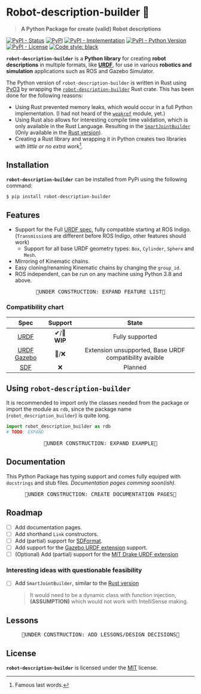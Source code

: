 # Robot-description-builder 🐍
> **A Python Package for create (valid) Robot descriptions**

[![PyPI - Status](https://img.shields.io/pypi/status/robot-description-builder)](https://github.com/SuperJappie08/robot-description-builder/blob/master/robot-description-builder-py/README.md)
[![PyPI](https://img.shields.io/pypi/v/robot-description-builder)](https://pypi.org/project/robot-description-builder/)
[![PyPI - Implementation](https://img.shields.io/pypi/implementation/robot-description-builder)](https://pypi.org/project/robot-description-builder/)
[![PyPI - Python Version](https://img.shields.io/pypi/pyversions/robot-description-builder)](https://pypi.org/project/robot-description-builder/)
[![PyPI - License](https://img.shields.io/pypi/l/robot-description-builder)](https://github.com/SuperJappie08/robot-description-builder/blob/master/robot-description-builder-py/LICENSE)
[![Code style: black](https://img.shields.io/badge/code%20style-black-000000.svg)](https://github.com/psf/black)
<!-- [![Imports: isort](https://img.shields.io/badge/%20imports-isort-%231674b1?style=flat&labelColor=ef8336)](https://pycqa.github.io/isort/) -->

<!-- Robot-description-builder -->
<b title="Robot-description-builder for Python 🐍">`robot-description-builder`</b> is a <b title="written in Rust 🦀">Python library</b> for creating **robot descriptions** in multiple formats, like **[URDF](http://wiki.ros.org/urdf)**, for use in various **robotics and simulation** applications such as ROS and Gazebo Simulator.

<!-- ADD SOMETHING ABOUT BEING WRITTEN IN RUST -->
The <span title="robot-description-builder for Python 🐍">Python version of `robot-description-builder`</span> is written in <span title="Rust 🦀">Rust</span> using [PyO3](https://github.com/PyO3/pyo3) by wrapping the <a href="https://crates.io/crates/robot-description-builder" title="robot-description-builder for Rust 🦀">`robot-description-builder`</a> Rust crate. This has been done for the following reasons:
- Using <span title="Rust 🦀">Rust</span> prevented memory leaks, which would occur in a full <span title="Python 🐍">Python</span> implementation. (I had not heard of the [`weakref`](https://docs.python.org/3/library/weakref.html) module, yet.)
- Using <span title="Rust 🦀">Rust</span> also allows for interesting compile time validation, which is only available in the <span title="Rust 🦀">Rust</span> Language. Resulting in the [`SmartJointBuilder`](https://docs.rs/robot-description-builder/latest/robot_description_builder/struct.SmartJointBuilder.html) (Only available in the <a href="https://crates.io/crates/robot-description-builder" title="robot-description-builder for Rust 🦀">Rust version</a>).
- Creating a <span title="Rust 🦀">Rust</span> library and wrapping it in <span title="Python 🐍">Python</span> creates two libraries *with little or no extra work*[^1].
<!-- - Creating a <span title="Rust 🦀">Rust</span> and wrapping it for <span title="Python 🐍">Python</span>, creates two libraries with little to no extra effort[^1]. -->

[^1]: Famous last words.
<!-- ADD SOMETHING ABOUT ABRV> to rdb -->

## Installation
<b title="Robot-description-builder for Python 🐍">`robot-description-builder`</b> can be installed from PyPi using the following command:
```
$ pip install robot-description-builder
```

## Features
- Support for the Full [URDF spec](http://wiki.ros.org/urdf/XML), fully compatible starting at ROS Indigo. (`Transmission`s are different before ROS Indigo, other features should work)
  - Support for all base URDF geometry types: `Box`, `Cylinder`, `Sphere` and `Mesh`.
- Mirroring of Kinematic chains.
- Easy cloning/renaming Kinematic chains by changing the `group_id`.
- ROS independent, can be run on any machine using Python 3.8 and above.
<!-- TODO: EXPAND FEATURE LIST -->
<pre align="center">🚧UNDER CONSTRUCTION: EXPAND FEATURE LIST🚧</pre>

### Compatibility chart
<!-- COMPATIBILTY CHART FORMAT? -->
| Spec | Support | State |
|:----:|:-------:|:-----:|
| [URDF](http://wiki.ros.org/urdf) | ✔/🔩 **WIP** | Fully supported |
| [URDF Gazebo](http://sdformat.org/tutorials?tut=sdformat_urdf_extensions&cat=specification&) | 🔩/❌ | Extension unsupported, Base URDF compatibility avaible |
| [SDF](http://sdformat.org/) | ❌ | Planned |

## Using <b title="robot-description-builder for Python 🐍">`robot-description-builder`</b>
<!--TODO: REWRITE FIRST SENTENCE-->
It is recommended to import only the classes needed from the package or import the module as `rdb`, since the package name (<span title="robot-description-builder for Python 🐍">`robot_description_builder`</span>) is quite long.
<!-- TODO: An example -->
```python
import robot_description_builder as rdb
# TODO: EXPAND
```
<pre align="center">🚧UNDER CONSTRUCTION: EXPAND EXAMPLE🚧</pre>

## Documentation
This <span title="🐍📦">Python Package</span> has typing support and comes fully equiped with `docstrings` and stub files. *Documentation pages comming soon(ish).*
<!-- TODO: Link to docs -->
<pre align="center">🚧UNDER CONSTRUCTION: CREATE DOCUMENTATION PAGES🚧</pre>


## Roadmap
- [ ] Add documentation pages.
- [ ] Add shorthand `Link` constructors.
- [ ] Add (partial) support for [SDFormat](http://sdformat.org/).
- [ ] Add support for the [Gazebo URDF extension](http://sdformat.org/tutorials?tut=sdformat_urdf_extensions&cat=specification&) support.
- [ ] \(Optional\) Add (partial) support for the [MIT Drake URDF extension](https://drake.mit.edu/doxygen_cxx/group__multibody__parsing.html#multibody_parsing_drake_extensions)

### Interesting ideas with questionable feasibility
- [ ] Add `SmartJointBuilder`, similar to the [Rust version](https://github.com/SuperJappie08/robot-description-builder/blob/master/robot-description-builder/README.md)
  > It would need to be a dynamic class with function injection, <b>(ASSUMPTION)</b> which would not work with IntelliSense making.

## Lessons
<!-- TODO: Add Lessons/Design Decisions -->
<pre align="center">🚧UNDER CONSTRUCTION: ADD LESSONS/DESIGN DECISIONS🚧</pre>

## License
<!-- Robot-description-builder <sup>(for Python)</sup> is licensed under the [MIT](./LICENSE) license. -->
<b title="Robot-description-builder for Python 🐍">`robot-description-builder`</b> is licensed under the [MIT](LICENSE) license.